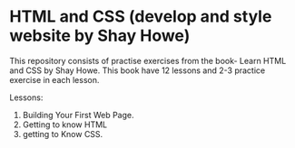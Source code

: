 # HTML and CSS (develop and style website by Shay Howe)

This repository consists of practise exercises from the book- Learn HTML and CSS by Shay Howe. This book have 12 lessons and 2-3 practice exercise in each lesson.

Lessons:
1. Building Your First Web Page.
2. Getting to know HTML
3. getting to Know CSS.

        